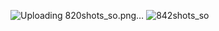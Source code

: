 ![Uploading 820shots_so.png…]()
![842shots_so](https://github.com/JoelSS1/ligadeportes/assets/113159584/4fd2faef-9fb7-456c-a19b-955c7161330b)
